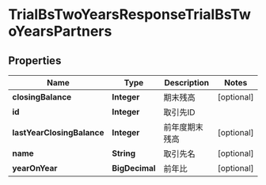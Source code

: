 

# TrialBsTwoYearsResponseTrialBsTwoYearsPartners


## Properties

Name | Type | Description | Notes
------------ | ------------- | ------------- | -------------
**closingBalance** | **Integer** | 期末残高 |  [optional]
**id** | **Integer** | 取引先ID | 
**lastYearClosingBalance** | **Integer** | 前年度期末残高 |  [optional]
**name** | **String** | 取引先名 |  [optional]
**yearOnYear** | **BigDecimal** | 前年比 |  [optional]



